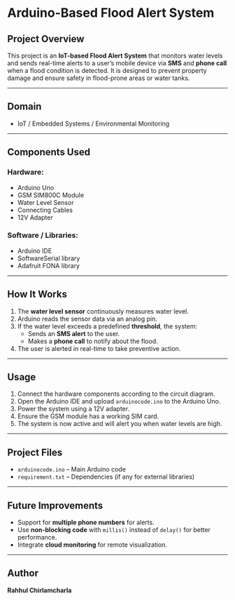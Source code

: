 # Arduino-Based Flood Alert System

## Project Overview
This project is an **IoT-based Flood Alert System** that monitors water levels and sends real-time alerts to a user’s mobile device via **SMS** and **phone call** when a flood condition is detected. It is designed to prevent property damage and ensure safety in flood-prone areas or water tanks.

---

## Domain
- IoT / Embedded Systems / Environmental Monitoring

---

## Components Used

### Hardware:
- Arduino Uno
- GSM SIM800C Module
- Water Level Sensor
- Connecting Cables
- 12V Adapter

### Software / Libraries:
- Arduino IDE
- SoftwareSerial library
- Adafruit FONA library

---

## How It Works
1. The **water level sensor** continuously measures water level.  
2. Arduino reads the sensor data via an analog pin.  
3. If the water level exceeds a predefined **threshold**, the system:  
   - Sends an **SMS alert** to the user.  
   - Makes a **phone call** to notify about the flood.  
4. The user is alerted in real-time to take preventive action.

---

## Usage
1. Connect the hardware components according to the circuit diagram.  
2. Open the Arduino IDE and upload `arduinocode.ino` to the Arduino Uno.  
3. Power the system using a 12V adapter.  
4. Ensure the GSM module has a working SIM card.  
5. The system is now active and will alert you when water levels are high.

---

## Project Files
- `arduinocode.ino` – Main Arduino code  
- `requirement.txt` – Dependencies (if any for external libraries)

---

## Future Improvements
- Support for **multiple phone numbers** for alerts.  
- Use **non-blocking code** with `millis()` instead of `delay()` for better performance.  
- Integrate **cloud monitoring** for remote visualization.  

---

## Author
**Rahhul Chirlamcharla**
